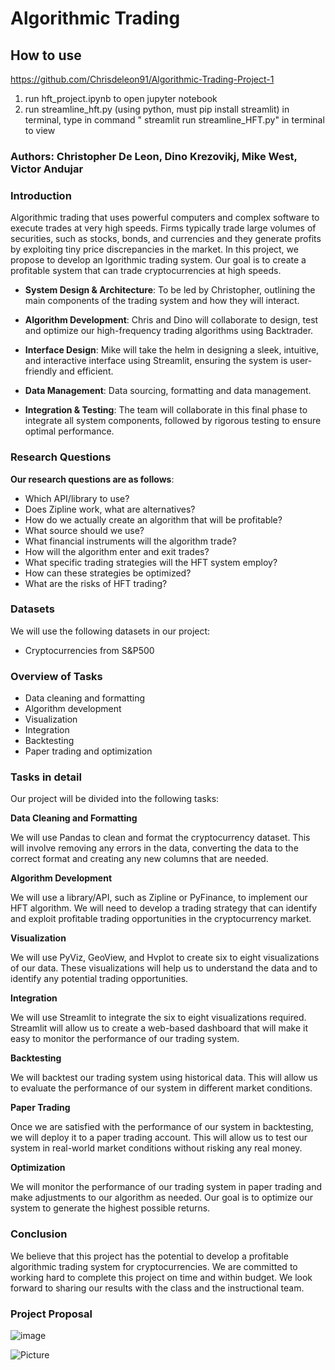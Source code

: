 # Algorithmic Trading
## How to use

https://github.com/Chrisdeleon91/Algorithmic-Trading-Project-1
1. run hft_project.ipynb to open jupyter notebook
2. run streamline_hft.py (using python, must pip install streamlit) in terminal,  type in command " streamlit run streamline_HFT.py" in terminal to view


### Authors: Christopher De Leon, Dino Krezovikj, Mike West, Victor Andujar

### Introduction

Algorithmic trading that uses powerful computers and complex software to execute trades at very high speeds. Firms typically trade large volumes of securities, such as stocks, bonds, and currencies and they generate profits by exploiting tiny price discrepancies in the market. In this project, we propose to develop an lgorithmic trading system. Our goal is to create a profitable system that can trade cryptocurrencies at high speeds.  

* **System Design & Architecture**: To be led by Christopher, outlining the main components of the trading system and how they will interact.

* **Algorithm Development**: Chris and Dino will collaborate to design, test and optimize our high-frequency trading algorithms using Backtrader.

* **Interface Design**: Mike will take the helm in designing a sleek, intuitive, and interactive interface using Streamlit, ensuring the system is user-friendly and efficient.

* **Data Management**: Data sourcing, formatting and data management.

* **Integration & Testing**: The team will collaborate in this final phase to integrate all system components, followed by rigorous testing to ensure optimal performance.

### Research Questions
**Our research questions are as follows**:
* Which API/library to use?
* Does Zipline work, what are alternatives?
* How do we actually create an algorithm that will be profitable?
* What source should we use?
* What financial instruments will the algorithm trade?
* How will the algorithm enter and exit trades?
* What specific trading strategies will the HFT system employ?
* How can these strategies be optimized?
* What are the risks of HFT trading?

### Datasets
We will use the following datasets in our project:
* Cryptocurrencies from S&P500

### Overview of Tasks
* Data cleaning and formatting
* Algorithm development
* Visualization
* Integration
* Backtesting
* Paper trading and optimization

### Tasks in detail

Our project will be divided into the following tasks:

**Data Cleaning and Formatting**

We will use Pandas to clean and format the cryptocurrency dataset. This will involve removing any errors in the data, converting the data to the correct format and creating any new columns that are needed.

**Algorithm Development**

We will use a library/API, such as Zipline or PyFinance, to implement our HFT algorithm. We will need to develop a trading strategy that can identify and exploit profitable trading opportunities in the cryptocurrency market.

**Visualization**

We will use PyViz, GeoView, and Hvplot to create six to eight visualizations of our data. These visualizations will help us to understand the data and to identify any potential trading opportunities.

**Integration**

We will use Streamlit to integrate the six to eight visualizations required. Streamlit will allow us to create a web-based dashboard that will make it easy to monitor the performance of our trading system.

**Backtesting**

We will backtest our trading system using historical data. This will allow us to evaluate the performance of our system in different market conditions.

**Paper Trading**

Once we are satisfied with the performance of our system in backtesting, we will deploy it to a paper trading account. This will allow us to test our system in real-world market conditions without risking any real money.

**Optimization**

We will monitor the performance of our trading system in paper trading and make adjustments to our algorithm as needed. Our goal is to optimize our system to generate the highest possible returns.

### Conclusion

We believe that this project has the potential to develop a profitable algorithmic trading system for cryptocurrencies. We are committed to working hard to complete this project on time and within budget. We look forward to sharing our results with the class and the instructional team.

### Project Proposal

![image](https://github.com/Chrisdeleon91/HFT-Project-1/assets/22796940/be26560c-0d7f-40be-be7a-b16c52159081)

![Picture](https://www.columbia.edu/content/themes/custom/columbia/assets/img/cu-header.svg)
